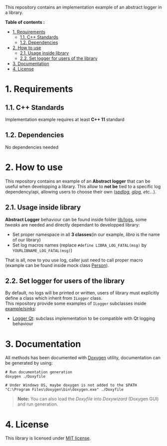 This repository contains an implementation example of an abstract logger in a library.

**Table of contents :**
- [1. Requirements](#1-requirements)
  - [1.1. C++ Standards](#11-c-standards)
  - [1.2. Dependencies](#12-dependencies)
- [2. How to use](#2-how-to-use)
  - [2.1. Usage inside library](#21-usage-inside-library)
  - [2.2. Set logger for users of the library](#22-set-logger-for-users-of-the-library)
- [3. Documentation](#3-documentation)
- [4. License](#4-license)

# 1. Requirements
## 1.1. C++ Standards

Implementation example requires at least **C++ 11** standard

## 1.2. Dependencies

No dependencies needed

# 2. How to use

This repository contains an example of an **Abstract logger** that can be useful when developping a library. This allow to **not be** tied to a specific log dependency/api, allowing users to choose their own (_[spdlog][repo-spdlog], [glog][repo-glog], etc..._).  

## 2.1. Usage inside library

**Abstract Logger** behaviour can be found inside folder [lib/logs][lib-logs], some _tweaks_ are needed and directly dependant to developped library:
- Set proper namespace in all **3 classes**(in our example, _libra_ is the name of our library)
- Set log macros names (replace `#define LIBRA_LOG_FATAL(msg)` by `YOURLIBNAME_LOG_FATAL(msg)`)

That is all, now to you use log, caller just need to call proper macro (example can be found inside mock class [Person][lib-mock-person]).

## 2.2. Set logger for users of the library

By default, no logs will be printed or written, users of library must explicitly define a class which inherit from `ILogger` class.  
This repository provide some examples of `ILogger` subclasses inside [example/sinks][app-sinks]:
- [Logger Qt][app-sink-qt]: subclass implementation to be compatible with Qt logging behaviour

# 3. Documentation

All methods has been documented with [Doxygen][doxygen-official] utility, documentation can be generated by using:
```shell
# Run documentation generation
doxygen ./Doxyfile

# Under Windows OS, maybe doxygen is not added to the $PATH
"C:\Program Files\doxygen\bin\doxygen.exe" ./Doxyfile
```
> **Note:** You can also load the _Doxyfile_ into _Doxywizard_ (Doxygen GUI) and run generation.

# 4. License

This library is licensed under [MIT license][repo-license].

<!-- Links of this repository -->
[repo-license]: LICENSE
[lib-logs]: lib/logs/
[lib-mock-person]: lib/mock/person.cpp
[app-sinks]: example/sinks/
[app-sink-qt]: example/sinks/loggerqt.h

<!-- External links -->
[doxygen-official]: https://www.doxygen.nl/index.html
[repo-spdlog]: https://github.com/gabime/spdlog
[repo-glog]: https://github.com/google/glog

[qt-official]: https://www.qt.io/
[qt-installer]: https://www.qt.io/download-qt-installer

[vcpkg-tutorial]: https://github.com/legerch/develop-memo/tree/master/Toolchains/Build%20systems/VCPKG